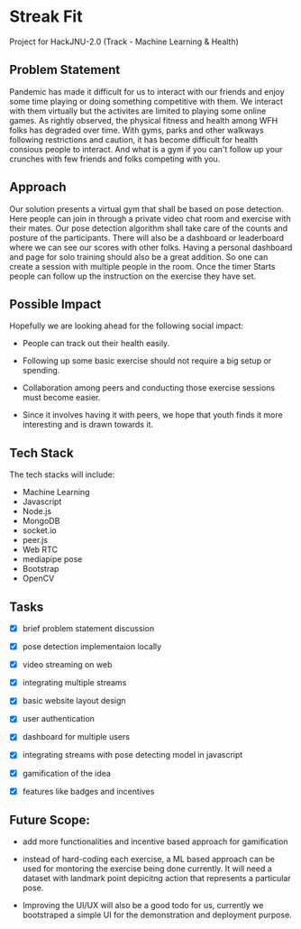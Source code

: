 # Streak Fit

Project for HackJNU-2.0 (Track - Machine Learning & Health)

## Problem Statement

Pandemic has made it difficult for us to interact with our friends and enjoy some time playing or doing something competitive with them.
We interact with them virtually but the activites are limited to playing some online games.
As rightly observed, the physical fitness and health among WFH folks has degraded over time.
With gyms, parks and other walkways following restrictions and caution, it has become difficult for health consious people to interact.
And what is a gym if you can't follow up your crunches with few friends and folks competing with you.

## Approach

Our solution presents a virtual gym that shall be based on pose detection.
Here people can join in through a private video chat room and exercise with their mates.
Our pose detection algorithm shall take care of the counts and posture of the participants.
There will also be a dashboard or leaderboard where we can see our scores with other folks.
Having a personal dashboard and page for solo training should also be a great addition.
So one can create a session with multiple people in the room.
Once the timer Starts people can follow up the instruction on the exercise they have set.

## Possible Impact

Hopefully we are looking ahead for the following social impact:

- People can track out their health easily.

- Following up some basic exercise should not require a big setup or spending.

- Collaboration among peers and conducting those exercise sessions must become easier.

- Since it involves having it with peers, we hope that youth finds it more interesting and is drawn towards it.

## Tech Stack

The tech stacks will include:

- Machine Learning
- Javascript
- Node.js
- MongoDB
- socket.io
- peer.js
- Web RTC
- mediapipe pose
- Bootstrap
- OpenCV

## Tasks

- [x] brief problem statement discussion

- [x] pose detection implementaion locally

- [x] video streaming on web

- [x] integrating multiple streams

- [x] basic website layout design

- [x] user authentication

- [x] dashboard for multiple users

- [x] integrating streams with pose detecting model in javascript

- [x] gamification of the idea

- [x] features like badges and incentives

## Future Scope:

* add more functionalities and incentive based approach for gamification

* instead of hard-coding each exercise, a ML based approach can be used for montoring the exercise being done currently. It will need a dataset with landmark point depicitng action that represents a particular pose.

* Improving the UI/UX will also be a good todo for us, currently we bootstraped a simple UI for the demonstration and deployment purpose.
